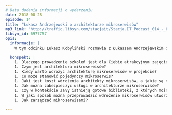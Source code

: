```yaml
---
# Data dodania informacji o wydarzeniu
date: 2018-08-28
episode: 14
title: "Łukasz Andrzejewski o architekturze mikroserwisów"
mp3_link: "http://traffic.libsyn.com/stacjait/Stacja.IT_Podcast_014_-_Lukasz_Andrzejewski_o_architekturze_mikroserwisow.mp3"
libsyn_id: 6977757
opis:
  informacje: |
    W tym odcinku Łukasz Kobyliński rozmawia z Łukaszem Andrzejewskim o architekturze mikroserwisów - kiedy warto stosować tego rodzaju architekturę, czym się charakteryzuje, jakie są wady i zalety. Łukasz opowiada też o swojej ścieżce rozwoju jako programista i o tym dlaczego spełnia się również jako trener.

  konspekt: |
    1. Dlaczego prowadzenie szkoleń jest dla Ciebie atrakcyjnym zajęciem?
    1. Czym jest architektura mikroserwisów?
    1. Kiedy warto wdrożyć architekturę mikroserwisów w projekcie?
    1. Co może stanowić pojedynczy mikroserwis?
    1. Jaki jest koszt wdrożenia architekty mikroserwisów, a jakie są najważniejsze korzyści?
    1. Jak można zabezpieczyć usługi w architekturze mikroserwisów?
    1. Czy w kontekście Javy istnieją gotowe biblioteki, z których można skorzystać przy implementacji architektury mikroserwisów?
    1. W jaki sposób można przeprowadzić wdrożenie mikroserwisów utworzonych w różnych technologiach?
    1. Jak zarządzać mikroserwisami?

---
```

